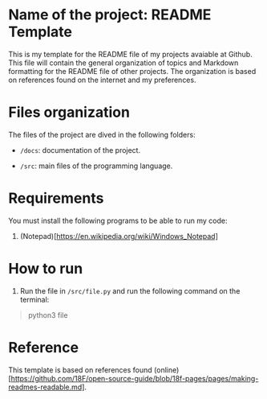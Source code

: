 # Name of the project: README Template

This is my template for the README file of my projects avaiable at Github. This file will contain the general organization of topics and Markdown formatting for the README file of other projects. The organization is based on references found on the internet and my preferences.

# Files organization

The files of the project are dived in the following folders:

- `/docs`: documentation of the project.

- `/src`: main files of the programming language.

# Requirements

You must install the following programs to be able to run my code:

1. (Notepad)[https://en.wikipedia.org/wiki/Windows_Notepad]

# How to run

1. Run the file in `/src/file.py` and run the following command on the terminal:
  
  > python3 file

# Reference

This template is based on references found (online)[https://github.com/18F/open-source-guide/blob/18f-pages/pages/making-readmes-readable.md].
